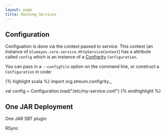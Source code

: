 ```yaml
---
layout: page
title: Running Services
---
```


## Configuration

Configuation is done via the context passed to service. This context (an instance of  `blueeyes.core.service.HttpServiceContext`) has a attribute called `config` which is an instance of a [Configrity](https://github.com/paradigmatic/Configrity) `Configuration`.

You can pass in a `--configFile` option on the command line, or construct a `Configuration` in code:

{% highlight scala %}
import org.streum.configrity._

val config = Configuration.load("/etc/my-service.conf")
{% endhighlight %}


## One JAR Deployment

One JAR SBT plugin

RSync
